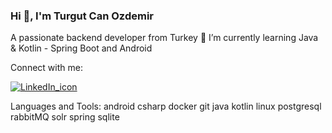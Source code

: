 ### Hi 👋, I'm Turgut Can Ozdemir

A passionate backend developer from Turkey
🌱 I’m currently learning Java & Kotlin - Spring Boot and Android

Connect with me:

[![LinkedIn_icon](https://user-images.githubusercontent.com/88040794/219347254-96183525-9ec0-43d8-9ad1-120566271451.png "LinkedIn")](https://www.linkedin.com/in/tcozdemir/)

Languages and Tools:
android csharp docker git java kotlin linux postgresql rabbitMQ solr spring sqlite
